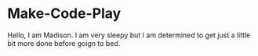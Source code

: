 # Make-Code-Play
Hello, I am Madison. I am very sleepy but I am determined to get just a little bit more done before goign to bed.
